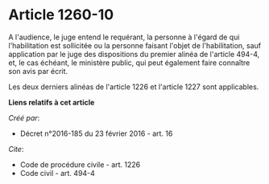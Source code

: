 # Article 1260-10

A l'audience, le juge entend le requérant, la personne à l'égard de qui l'habilitation est sollicitée ou la personne faisant
l'objet de l'habilitation, sauf application par le juge des dispositions du premier alinéa de l'article 494-4, et, le cas
échéant, le ministère public, qui peut également faire connaître son avis par écrit. 

Les deux derniers alinéas de l'article 1226 et l'article 1227 sont applicables.

**Liens relatifs à cet article**

_Créé par_:

  - Décret n°2016-185 du 23 février 2016 - art. 16

_Cite_:

  - Code de procédure civile - art. 1226
  - Code civil - art. 494-4
